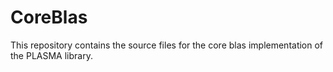 # CoreBlas
This repository contains the source files for the core blas implementation of the PLASMA library.

